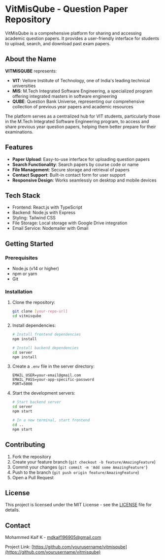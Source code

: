 # VitMisQube - Question Paper Repository

VitMisQube is a comprehensive platform for sharing and accessing academic question papers. It provides a user-friendly interface for students to upload, search, and download past exam papers.

## About the Name

**VITMISQUBE** represents:
- **VIT**: Vellore Institute of Technology, one of India's leading technical universities
- **MIS**: M.Tech Integrated Software Engineering, a specialized program offering integrated masters in software engineering
- **QUBE**: Question Bank Universe, representing our comprehensive collection of previous year papers and academic resources

The platform serves as a centralized hub for VIT students, particularly those in the M.Tech Integrated Software Engineering program, to access and share previous year question papers, helping them better prepare for their examinations.

## Features

- **Paper Upload**: Easy-to-use interface for uploading question papers
- **Search Functionality**: Search papers by course code or name
- **File Management**: Secure storage and retrieval of papers
- **Contact Support**: Built-in contact form for user support
- **Responsive Design**: Works seamlessly on desktop and mobile devices

## Tech Stack

- Frontend: React.js with TypeScript
- Backend: Node.js with Express
- Styling: Tailwind CSS
- File Storage: Local storage with Google Drive integration
- Email Service: Nodemailer with Gmail

## Getting Started

### Prerequisites

- Node.js (v14 or higher)
- npm or yarn
- Git

### Installation

1. Clone the repository:
   ```bash
   git clone [your-repo-url]
   cd vitmisqube
   ```

2. Install dependencies:
   ```bash
   # Install frontend dependencies
   npm install

   # Install backend dependencies
   cd server
   npm install
   ```

3. Create a `.env` file in the server directory:
   ```
   EMAIL_USER=your-email@gmail.com
   EMAIL_PASS=your-app-specific-password
   PORT=5000
   ```

4. Start the development servers:
   ```bash
   # Start backend server
   cd server
   npm start

   # In a new terminal, start frontend
   cd ..
   npm start
   ```

## Contributing

1. Fork the repository
2. Create your feature branch (`git checkout -b feature/AmazingFeature`)
3. Commit your changes (`git commit -m 'Add some AmazingFeature'`)
4. Push to the branch (`git push origin feature/AmazingFeature`)
5. Open a Pull Request

## License

This project is licensed under the MIT License - see the [LICENSE](LICENSE) file for details.

## Contact

Mohammed Kaif K - mdkaif196905@gmail.com

Project Link: [https://github.com/yourusername/vitmisqube](https://github.com/yourusername/vitmisqube) 